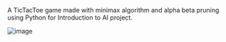 A TicTacToe game made with minimax algorithm and alpha beta pruning using Python for Introduction to AI project.

![image](https://github.com/Alyaqdhans/TicTacToe/assets/58079015/05c1c148-0d3a-42de-8c79-66834508c75d)

